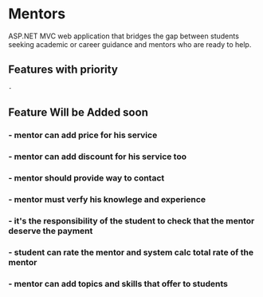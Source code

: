 # Mentors
ASP.NET MVC web application that bridges the gap between students seeking academic or career guidance and mentors who are ready to help.


## Features with priority 
    -
## Feature Will be Added soon
### - mentor can add price for his service
### - mentor can add discount for his service too
### - mentor should provide way to contact
### - mentor must verfy his knowlege and experience
### - it's the responsibility of the student to check that the mentor deserve the payment
### - student can rate the mentor and system calc total rate of the mentor
### - mentor can add topics and skills that offer to students
